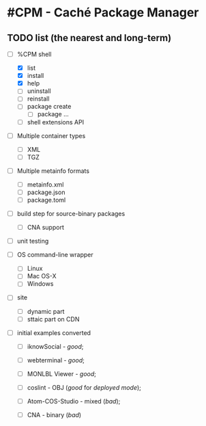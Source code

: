 #CPM - Caché Package Manager
===

## TODO list (the nearest and long-term)

- [ ] %CPM shell
  - [X] list
  - [X] install
  - [X] help
  - [ ] uninstall
  - [ ] reinstall
  - [ ] package create
    - [ ] package ...
  - [ ] shell extensions API

- [ ] Multiple container types
  - [ ] XML
  - [ ] TGZ

- [ ] Multiple metainfo formats
  - [ ] metainfo.xml
  - [ ] package.json
  - [ ] package.toml

- [ ] build step for source-binary packages
  - [ ] CNA support

- [ ] unit testing

- [ ] OS command-line wrapper
  - [ ] Linux
  - [ ] Mac OS-X
  - [ ] Windows

- [ ] site
  - [ ] dynamic part
  - [ ] sttaic part on CDN

- [ ] initial examples converted
  - [ ]  iknowSocial - *good*;
  - [ ]  webterminal - *good*;
  - [ ]  MONLBL Viewer - *good*;
  - [ ]  coslint - OBJ (*good* for _deployed mode_);
  - [ ]  Atom-COS-Studio - mixed (*bad*);
  - [ ]  CNA - binary (*bad*)

